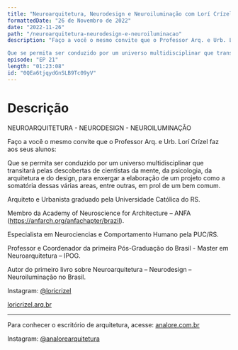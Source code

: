 ```yaml
---
title: "Neuroarquitetura, Neurodesign e Neuroiluminação com Lorí Crízel"
formattedDate: "26 de Novembro de 2022"
date: "2022-11-26"
path: "/neuroarquitetura-neurodesign-e-neuroiluminacao"
description: "Faço a você o mesmo convite que o Professor Arq. e Urb. Lorí Crízel faz aos seus alunos:

Que se permita ser conduzido por um universo multidisciplinar que transitará pelas descobertas de cientistas da mente, da psicologia, da arquitetura e do design, para enxergar a elaboração de um projeto como a somatória dessas várias areas, entre outras, em prol de um bem comum."
episode: "EP 21"
length: "01:23:08"
id: "0QEa6tjqydGnSLB9Tc09yV"
---
```


# Descrição

NEUROARQUITETURA - NEURODESIGN - NEUROILUMINAÇÃO

Faço a você o mesmo convite que o Professor Arq. e Urb. Lorí Crízel faz aos seus alunos:

Que se permita ser conduzido por um universo multidisciplinar que transitará pelas descobertas de cientistas da mente, da psicologia, da arquitetura e do design, para enxergar a elaboração de um projeto como a somatória dessas várias areas, entre outras, em prol de um bem comum.


Arquiteto e Urbanista graduado pela Universidade Católica do RS. 

Membro da Academy of Neuroscience for Architecture – ANFA (https://anfarch.org/anfachapter/brazil). 

Especialista em Neurociencias e Comportamento Humano pela PUC/RS. 

Professor e Coordenador da primeira Pós-Graduação do Brasil - Master em Neuroarquitetura – IPOG. 

Autor do primeiro livro sobre Neuroarquitetura – Neurodesign – Neuroiluminação no Brasil. 

Instagram: [@loricrizel](https://www.instagram.com/loricrizel)

[loricrizel.arq.br](https://www.loricrizel.arq.br/)

---

Para conhecer o escritório de arquitetura, acesse: [analore.com.br](https://www.analore.com.br/)

Instagram: [@analorearquitetura](https://www.instagram.com/analorearquitetura)


